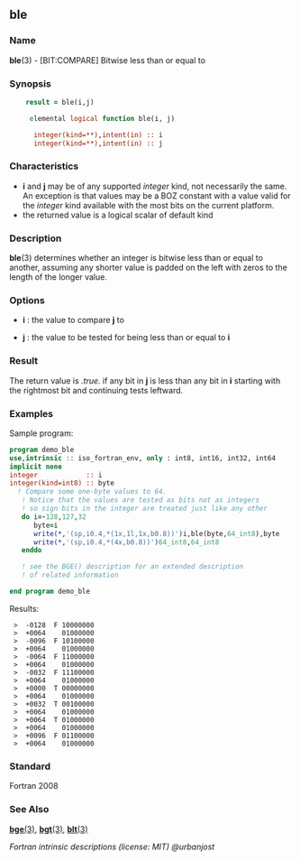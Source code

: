 ## ble

### **Name**

**ble**(3) - \[BIT:COMPARE\] Bitwise less than or equal to

### **Synopsis**
```fortran
    result = ble(i,j)
```
```fortran
     elemental logical function ble(i, j)

      integer(kind=**),intent(in) :: i
      integer(kind=**),intent(in) :: j
```
### **Characteristics**

 - **i** and **j** may be of any supported _integer_ kind, not
   necessarily the same. An exception is that values may be a
   BOZ constant with a value valid for the _integer_ kind available with
   the most bits on the current platform.
 - the returned value is a logical scalar of default kind

### **Description**

  **ble**(3) determines whether an integer is bitwise less than or
  equal to another, assuming any shorter value is padded on the left
  with zeros to the length of the longer value.

### **Options**

- **i**
  : the value to compare **j** to

- **j**
  : the value to be tested for being less than or equal to **i**

### **Result**

The return value is _.true._ if any bit in **j** is less than any bit
in **i** starting with the rightmost bit and continuing tests leftward.

### **Examples**

Sample program:
```fortran
program demo_ble
use,intrinsic :: iso_fortran_env, only : int8, int16, int32, int64
implicit none
integer            :: i
integer(kind=int8) :: byte
  ! Compare some one-byte values to 64.
   ! Notice that the values are tested as bits not as integers
   ! so sign bits in the integer are treated just like any other
   do i=-128,127,32
      byte=i
      write(*,'(sp,i0.4,*(1x,1l,1x,b0.8))')i,ble(byte,64_int8),byte
      write(*,'(sp,i0.4,*(4x,b0.8))')64_int8,64_int8
   enddo

   ! see the BGE() description for an extended description
   ! of related information

end program demo_ble
```
Results:
```text
 >  -0128  F 10000000
 >  +0064    01000000
 >  -0096  F 10100000
 >  +0064    01000000
 >  -0064  F 11000000
 >  +0064    01000000
 >  -0032  F 11100000
 >  +0064    01000000
 >  +0000  T 00000000
 >  +0064    01000000
 >  +0032  T 00100000
 >  +0064    01000000
 >  +0064  T 01000000
 >  +0064    01000000
 >  +0096  F 01100000
 >  +0064    01000000
```
### **Standard**

Fortran 2008

### **See Also**

[**bge**(3)](#bge),
[**bgt**(3)](#bgt),
[**blt**(3)](#blt)

 _Fortran intrinsic descriptions (license: MIT) \@urbanjost_
